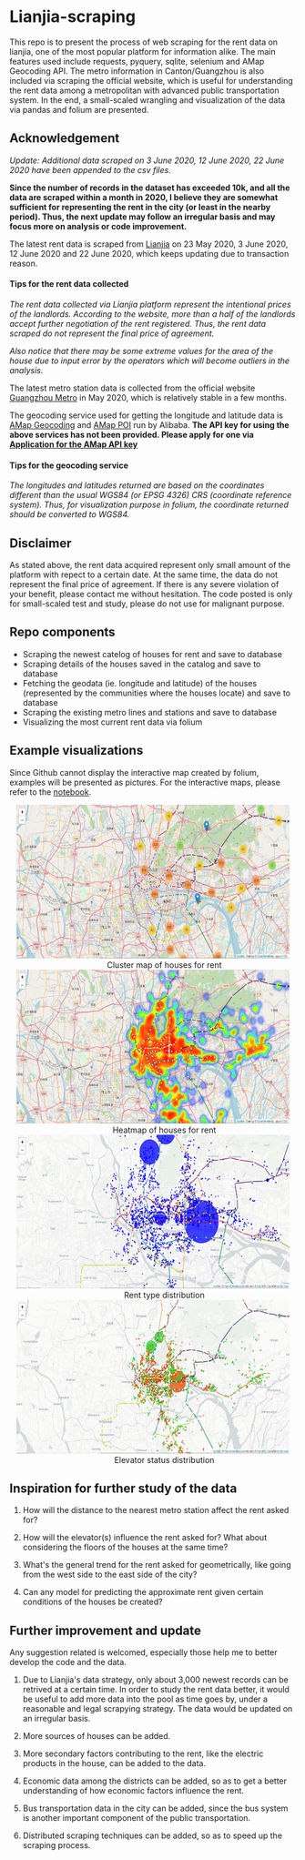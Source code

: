 # Lianjia-scraping
This repo is to present the process of web scraping for the rent data on lianjia, one of the most popular platform for information alike. The main features used include requests, pyquery, sqlite, selenium and AMap Geocoding API. The metro information in Canton/Guangzhou is also included via scraping the official website, which is useful for understanding the rent data among a metropolitan with advanced public transportation system. In the end, a small-scaled wrangling and visualization of the data via pandas and folium are presented.

## Acknowledgement

*Update: Additional data scraped on 3 June 2020, 12 June 2020, 22 June 2020 have been appended to the csv files.*

**Since the number of records in the dataset has exceeded 10k, and all the data are scraped within a month in 2020, I believe they are somewhat sufficient for representing the rent in the city (or least in the nearby period). Thus, the next update may follow an irregular basis and may focus more on analysis or code improvement.**

The latest rent data is scraped from [Lianjia](https://gz.lianjia.com/zufang/) on 23 May 2020, 3 June 2020, 12 June 2020 and 22 June 2020, which keeps updating due to transaction reason.

#### Tips for the rent data collected
*The rent data collected via Lianjia platform represent the intentional prices of the landlords. According to the website, more than a half of the landlords accept further negotiation of the rent registered. Thus, the rent data scraped do not represent the final price of agreement.*

*Also notice that there may be some extreme values for the area of the house due to input error by the operators which will become outliers in the analysis.*

The latest metro station data is collected from the official website [Guangzhou Metro](http://cs.gzmtr.com/ckfw/) in May 2020, which is relatively stable in a few months.

The geocoding service used for getting the longitude and latitude data is [AMap Geocoding](https://lbs.amap.com/api/webservice/guide/api/georegeo) and [AMap POI](https://lbs.amap.com/api/webservice/guide/api/search) run by Alibaba. **The API key for using the above services has not been provided. Please apply for one via [Application for the AMap API key](https://lbs.amap.com/api/webservice/guide/create-project/get-key)**

#### Tips for the geocoding service
*The longitudes and latitudes returned are based on the coordinates different than the usual WGS84 (or EPSG 4326) CRS (coordinate reference system). 
Thus, for visualization purpose in folium, the coordinate returned should be converted to WGS84.*

## Disclaimer
As stated above, the rent data acquired represent only small amount of the platform with repect to a certain date. At the same time, the data do not represent the final price of agreement. If there is any severe violation of your benefit, please contact me without hesitation. The code posted is only for small-scaled test and study, please do not use for malignant purpose.

## Repo components
- Scraping the newest catelog of houses for rent and save to database
- Scraping details of the houses saved in the catalog and save to database
- Fetching the geodata (ie. longitude and latitude) of the houses (represented by the communities where the houses locate) and save to database
- Scraping the existing metro lines and stations and save to database
- Visualizing the most current rent data via folium

## Example visualizations
Since Github cannot display the interactive map created by folium, examples will be presented as pictures. For the interactive maps, please refer to the [notebook](https://github.com/Explorer-Ken/Lianjia-scraping/blob/master/Community%20Visualization.ipynb).

<dl align="center">
  <img src="https://github.com/Explorer-Ken/Lianjia-scraping/blob/master/Cluster.jpg" width="480px" height="270px" alt="Cluster Map">
  <dd>Cluster map of houses for rent</dd>
  <img src="https://github.com/Explorer-Ken/Lianjia-scraping/blob/master/Heatmap.jpg" width="480px" height="270px" alt="Heatmap">
  <dd>Heatmap of houses for rent</dd>
  <img src="https://github.com/Explorer-Ken/Lianjia-scraping/blob/master/RentType.jpg" width="480px" height="270px" alt="RentType Distribution">
  <dd>Rent type distribution</dd>
  <img src="https://github.com/Explorer-Ken/Lianjia-scraping/blob/master/Elevator.jpg" width="480px" height="270px" alt="Elevator Status Distribution">
  <dd>Elevator status distribution</dd>
</dl>

## Inspiration for further study of the data
1. How will the distance to the nearest metro station affect the rent asked for?

2. How will the elevator(s) influence the rent asked for? What about considering the floors of the houses at the same time?

3. What's the general trend for the rent asked for geometrically, like going from the west side to the east side of the city?

4. Can any model for predicting the approximate rent given certain conditions of the houses be created?

## Further improvement and update
Any suggestion related is welcomed, especially those help me to better develop the code and the data.

1. Due to Lianjia's data strategy, only about 3,000 newest records can be retrived at a certain time.
In order to study the rent data better, it would be useful to add more data into the pool as time goes by, under a reasonable and legal scrapying strategy. The data would be updated on an irregular basis.

2. More sources of houses can be added.

3. More secondary factors contributing to the rent, like the electric products in the house, can be added to the data.

4. Economic data among the districts can be added, so as to get a better understanding of how economic factors influence the rent.

5. Bus transportation data in the city can be added, since the bus system is another important component of the public transportation.

6. Distributed scraping techniques can be added, so as to speed up the scraping process.
